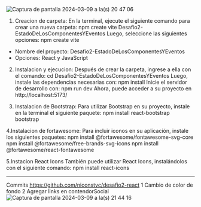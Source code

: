 ![Captura de pantalla 2024-03-09 a la(s) 20 47 06](https://github.com/niconstvc/Desafio2-EstadoDeLosComponentesYEventos/assets/120123429/573571c6-4ac4-4ae5-ac4e-a3438f40b57f)

1. Creacion de carpeta:
En la terminal, ejecute el siguiente comando para crear una nueva carpeta:
npm create vite Desafio2-EstadoDeLosComponentesYEventos
Luego, seleccione las siguientes opciones:
npm create vite
- Nombre del proyecto: Desafio2-EstadoDeLosComponentesYEventos
- Opciones: React y JavaScript


2. Instalacion y ejecucion:
Después de crear la carpeta, ingrese a ella con el comando:
cd Desafio2-EstadoDeLosComponentesYEventos
Luego, instale las dependencias necesarias con:
npm install
Inicie el servidor de desarrollo con:
npm run dev
Ahora, puede acceder a su proyecto en http://localhost:5173/

3. Instalacion de Bootstrap:
Para utilizar Bootstrap en su proyecto, instale en la terminal el siguiente paquete:
npm install react-bootstrap bootstrap

4.Instalacion de fortawesome:
Para incluir iconos en su aplicación, instale los siguientes paquetes:
npm install @fortawesome/fontawesome-svg-core
npm install @fortawesome/free-brands-svg-icons
npm install @fortawesome/react-fontawesome

5.Instacion React Icons
También puede utilizar React Icons, instalándolos con el siguiente comando:
npm install react-icons
____________________________________________________________________________
Commits
https://github.com/niconstvc/desafio2-react
1 Cambio de color de fondo 
2 Agregar links en contendorSocial
![Captura de pantalla 2024-03-09 a la(s) 21 44 16](https://github.com/niconstvc/Desafio2-EstadoDeLosComponentesYEventos/assets/120123429/f9919f7c-5f4e-496e-95eb-4ead2c49119c)


